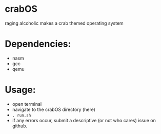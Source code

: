 # crabOS
raging alcoholic makes a crab themed operating system
# Dependencies:
- nasm
- gcc
- qemu
# Usage:
- open terminal
- navigate to the crabOS directory (here)
- `. run.sh`
- if any errors occur, submit a descriptive (or not who cares) issue on github.
